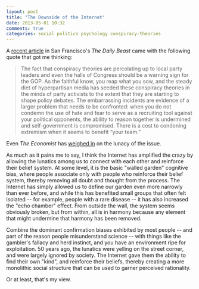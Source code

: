 ```yaml
---
layout: post
title: "The Downside of the Internet"
date: 2013-05-01 10:32
comments: true
categories: social politics psychology conspiracy-theories
---
```


A [recent article](http://www.thedailybeast.com/articles/2013/04/27/false-flags-sharia-law-and-gun-grabs-gop-lawmakers-embrace-the-crazy.html) in San Francisco's <cite>The Daily Beast</cite> came with the following quote that got me thinking:

<blockquote>The fact that conspiracy theories are percolating up to local party leaders and even the halls of Congress should be a warning sign for the GOP. As the faithful know, you reap what you sow, and the steady diet of hyperpartisan media has seeded these conspiracy theories in the minds of party activists to the extent that they are starting to shape policy debates. The embarrassing incidents are evidence of a larger problem that needs to be confronted: when you do not condemn the use of hate and fear to serve as a recruiting tool against your political opponents, the ability to reason together is undermined and self-government is compromised. There is a cost to condoning extremism when it seems to benefit “your team.”</blockquote>

Even <cite>The Economist</cite> has [weighed in](http://www.economist.com/blogs/democracyinamerica/2012/06/georgia-and-united-nations) on the lunacy of the issue.

As much as it pains me to say, I think the Internet has amplified the crazy by allowing the lunatics among us to connect with each other and reinforce their belief system.
At some level, it is the basic "walled garden" cognitive bias, where people associate only with people who reinforce their belief system, thereby removing all doubt and thought from the process.
The Internet has simply allowed us to define our garden even more narrowly than ever before, and while this has benefited small groups that often felt isolated -- for example, people with a rare disease -- it has also increased the "echo chamber" effect.
From outside the wall, the system seems obviously broken, but from within, all is in harmony because any element that might undermine that harmony has been removed. 

Combine the dominant confirmation biases exhibited by most people -- and part of the reason people misunderstand science -- with things like the gambler's fallacy and herd instinct, and you have an environment ripe for exploitation. 
50 years ago, the lunatics were yelling on the street corner, and were largely ignored by society. 
The Internet gave them the ability to find their own "kind", and reinforce their beliefs, thereby creating a more monolithic social structure that can be used to garner perceived rationality. 

Or at least, that's my view. 